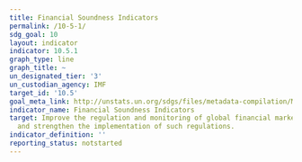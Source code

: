 ```yaml
---
title: Financial Soundness Indicators
permalink: /10-5-1/
sdg_goal: 10
layout: indicator
indicator: 10.5.1
graph_type: line
graph_title: ~
un_designated_tier: '3'
un_custodian_agency: IMF
target_id: '10.5'
goal_meta_link: http://unstats.un.org/sdgs/files/metadata-compilation/Metadata-Goal-10.pdf
indicator_name: Financial Soundness Indicators
target: Improve the regulation and monitoring of global financial markets and institutions
  and strengthen the implementation of such regulations.
indicator_definition: ''
reporting_status: notstarted
---
```

